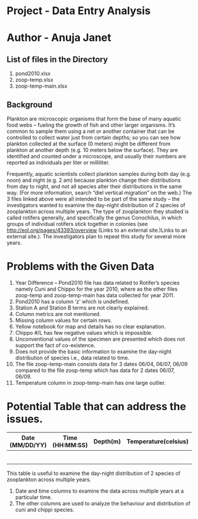 # Project - Data Entry Analysis
# Author - Anuja Janet

## List of files in the Directory

1. pond2010.xlsx
2. zoop-temp.xlsx
3. zoop-temp-main.xlsx

## Background
Plankton are microscopic organisms that form the base of many aquatic food webs – fueling the growth of fish and other larger organisms. It’s common to sample them using a net or another container that can be controlled to collect water just from certain depths; so you can see how plankton collected at the surface (0 meters) might be different from plankton at another depth (e.g. 10 meters below the surface).
They are identified and counted under a microscope, and usually their numbers are reported as individuals per liter or milliliter.

Frequently, aquatic scientists collect plankton samples during both day (e.g. noon) and night (e.g. 2 am) because plankton change their distributions from day to night, and not all species alter their distributions in the same way. (For more information, search “diel vertical migration” on the web.)
The 3 files linked above were all intended to be part of the same study – the investigators wanted to examine the day-night distribution of 2 species of zooplankton across multiple years. The type of zooplankton they studied is called rotifers generally, and specifically the genus Conochilus, in which groups of individual rotifers stick together in colonies (see http://eol.org/pages/43393/overview (Links to an external site.)Links to an external site.). The investigators plan to repeat this study for several more years.

# Problems with the Given Data
1.	Year Difference – Pond2010 file has data related to Rotifer’s species namely Cuni and Chippo for the year 2010, where as the 		other files zoop-temp and zoop-temp-main has data collected for year 2011.
2.	Pond2010 has a column ‘z’ which is undefined.
3.	Station A and Station B terms are not clearly explained. 
4.	Column metrics are not mentioned.
5.	Missing column values for certain rows.
6.	Yellow notebook for map and details has no clear explanation.
7.	Chippo #/L has few negative values which is impossible.
8.	Unconventional values of the specimen are presented which does not support the fact of co-existence.
9.	Does not provide the basic information to examine the day-night distribution of species i.e., data related to time.
10.	The file zoop-temp-main consists data for 3 dates 06/04, 06/07, 06/09 compared to the file zoop-temp which has data 
	for 2 dates 06/07, 06/09.
11.	Temperature column in zoop-temp-main has one large outlier.

# Potential Table that can address the issues.

|Date (MM/DD/YY)  |Time (HH:MM:SS)  |Depth(m)  |Temperature(celsius) |Cuni #/L |Cuni ColonySize|Chippo #/L|Chippo ColonySize|Chla|
|-------|-------|-------|------------|---------|---------------|----------|-----------------|----|
|       |       |       |            |         |               |          |                 |    |
|       |       |       |            |         |               |          |                 |    |
|       |       |       |            |         |               |          |                 |    |
|       |       |       |            |         |               |          |                 |    |
|       |       |       |            |         |               |          |                 |    |
|       |       |       |            |         |               |          |                 |    |

This table is useful to examine the day-night distribution of 2 species of zooplankton across multiple years.
1. Date and time columns to examine the data across multiple years at a particular time.
2. The other columns are used to analyze the behaviour and distribution of cuni and chippi species.
